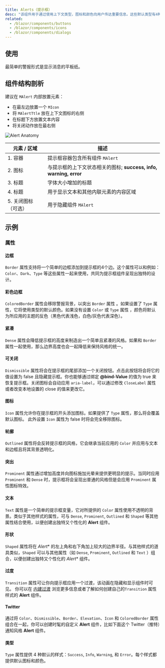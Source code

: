 ```yaml
---
title: Alerts（提示框）
desc: "该组件用于通过使用上下文类型，图标和颜色向用户传达重要信息。这些默认类型有4种变化：`Success`、`Info`、`Warning` 和 `Error`。默认图标有助于表示每种类型所描述的不同动作。也可以自定义提示框的许多部分，例如 `Border` 、`Icon` 和 `Color` 等，也可以自定义以适应绝大多数情况。"
related:
  - /blazor/components/buttons
  - /blazor/components/icons
  - /blazor/components/dialogs
---
```


## 使用

最简单的警报形式是显示消息的平板纸。

<alerts-usage></alerts-usage>

## 组件结构剖析

建议在 `MAlert` 内部放置元素：

* 在最左边放置一个 `MIcon`
* 将 `MAlertTtle` 放在上下文图标的右侧
* 在标题下方放置文本内容
* 将关闭动作放在最右侧

![Alert Anatomy](http://cdn.masastack.com/stack/doc/masablazor/anatomy/alert-anatomy.png)

| 元素 / 区域 | 描述 |
| - | - |
| 1. 容器 | 提示框容器包含所有组件 `MAlert` |
| 2. 图标 | 与提示框的上下文状态相关的图标; **success, info, warning, error** |
| 3. 标题 | 字体大小增加的标题 |
| 4. 标题 | 用于显示文本和其他内联元素的内容区域 |
| 5. 关闭图标（可选） | 用于隐藏组件 `MAlert`  |

## 示例

### 属性

#### 边框

`Border` 属性支持将一个简单的边框添加到提示框的4个边。这个属性可以和例如： `Color`、`Dark`、`Type` 等这些属性一起来使用，共同为提示框组件呈现出独特的设计。

<masa-example file="Examples.components.alerts.Border"></masa-example>

#### 彩色边框

`ColoredBorder` 属性会移除警报背景，以突出 `Border` 属性 。如果设置了 `Type` 属性，它将使用类型的默认颜色。如果没有设置 `Color` 或 `Type` 属性
，颜色将默认为所应用的主题的反色（黑色代表浅色，白色/灰色代表深色）。

<masa-example file="Examples.components.alerts.ColoredBorder"></masa-example>

#### 紧凑

`Dense` 属性会降低提示框的高度来制造出一个简单且紧凑的风格。如果和 `Border` 属性一起使用，那么边界高度也会一起降低来保持风格的统一。

<masa-example file="Examples.components.alerts.Dense"></masa-example>

#### 可关闭

`Dismissible` 属性将会在提示框的尾部添加一个关闭按钮。点击此按钮将会将它的值设置为 false 且隐藏提示框。你也能够通过绑定 **@bind-Value** 的值为 true 来恢复提示框。关闭图标会自动应用
`aria-label`，可以通过修改 `CloseLabel` 属性或者改变本地设置的 close 的值来更改它。

<masa-example file="Examples.components.alerts.Dismissible"></masa-example>

#### 图标

`Icon` 属性允许你在提示框的开头添加图标。如果提供了 `Type` 属性，那么将会覆盖默认图标。 此外设置 `Icon` 属性为 false 时将会完全移除图标。

<masa-example file="Examples.components.alerts.Icon"></masa-example>

#### 轮廓

`Outlined` 属性将会反转提示框的风格，它会继承当前应用的 `Color` 并应用与文本和边框且将其背景透明化。

<masa-example file="Examples.components.alerts.Outlined"></masa-example>

#### 突出

`Prominent` 属性通过增加高度并向图标施加光晕来提供更明显的提示。当同时应用 `Prominent` 和 `Dense` 时，提示框将会呈现出普通的风格但是会应用 `Prominent` 属性图标特效。

<masa-example file="Examples.components.alerts.Prominent"></masa-example>

#### 文本

`Text` 属性是一个简单的提示框变量，它对所提供的 `Color` 属性使用不透明的背景。类似于其他样式的属性，可与 `Dense`, `Prominent`, `Outlined`  和  `Shaped`
等其他属性结合使用，以便创建出独特又个性化的 **Alert** 组件。

<masa-example file="Examples.components.alerts.Text"></masa-example>

#### 形状

`Shaped` 属性将在 *Alert** 的左上角和右下角加上较大的边界半径。与其他样式的道具类似，`Shaped` 可以与其他属性（如 `Dense`, `Prominent`, `Outlined` 和 `Text` ）组合，以便创建出独特又个性化的 *Alert** 组件。

<masa-example file="Examples.components.alerts.Shaped"></masa-example>

#### 过度

`Transition` 属性可让你向提示框应用一个过渡，该动画在隐藏和显示组件时可见。 你可以在 [内建过渡](/blazor/styles-and-animations/transitions) 浏览更多信息或者了解如何创建自己的`Transition` 属性样式的 **Alert** 组件。

<masa-example file="Examples.components.alerts.Transition"></masa-example>

#### Twitter

通过将 `Color`、`Dismissible`、`Border`、`Elevation`、`Icon` 和 `ColoredBorder` 属性组合在一起，你可以创建时髦的自定义 **Alert** 组件，比如下面这个 Twitter（推特）通知风格 **Alert** 组件。

<masa-example file="Examples.components.alerts.Twitter"></masa-example>

#### 类型

`Type` 属性提供 4 种默认的样式：`Success`, `Info`, `Warning`, 和 `Error`。每个样式都提供默认图标和颜色。

<masa-example file="Examples.components.alerts.Type"></masa-example>
